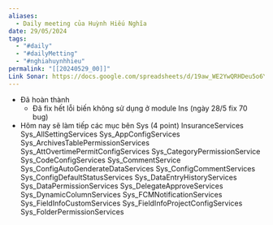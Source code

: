 ```yaml
---
aliases:
  - Daily meeting của Huỳnh Hiếu Nghĩa
date: 29/05/2024
tags:
  - "#daily"
  - "#dailyMetting"
  - "#nghiahuynhhieu"
permalink: "[[20240529_00]]"
Link Sonar: https://docs.google.com/spreadsheets/d/19aw_WE2YwQRHDeu5o6Yi3YUuevVlVvxpLV0ueMs-2Cc/edit#gid=254952473
---
```

- Đã hoàn thành
	- Đã fix hết lỗi biến không sử dụng ở module Ins (ngày 28/5 fix 70 bug)
- Hôm nay sẽ làm tiếp các mục bên Sys (4 point)
	InsuranceServices
	Sys_AllSettingServices
	Sys_AppConfigServices
	Sys_ArchivesTablePermissionServices
	Sys_AttOvertimePermitConfigServices
	Sys_CategoryPermissionService
	Sys_CodeConfigServices
	Sys_CommentService
	Sys_ConfigAutoGenderateDataServices
	Sys_ConfigCommentServices
	Sys_ConfigDefaultStatusServices
	Sys_DataEntryHistoryServices
	Sys_DataPermissionServices
	Sys_DelegateApproveServices
	Sys_DynamicColumnServices
	Sys_FCMNotificationServices
	Sys_FieldInfoCustomServices
	Sys_FieldInfoProjectConfigServices
	Sys_FolderPermissionServices
		

